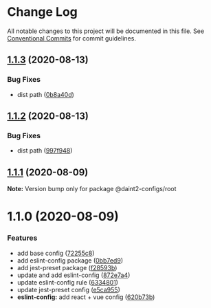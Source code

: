 # Change Log

All notable changes to this project will be documented in this file.
See [Conventional Commits](https://conventionalcommits.org) for commit guidelines.

## [1.1.3](https://github.com/daint2git/daint2-configs/compare/v1.1.2...v1.1.3) (2020-08-13)


### Bug Fixes

* dist path ([0b8a40d](https://github.com/daint2git/daint2-configs/commit/0b8a40d4b026260f41df23acaff511425191f546))





## [1.1.2](https://github.com/daint2git/daint2-configs/compare/v1.1.1...v1.1.2) (2020-08-13)


### Bug Fixes

* dist path ([997f948](https://github.com/daint2git/daint2-configs/commit/997f948c5ddf4b1530b3986cf729aa9fbd4c5367))





## [1.1.1](https://github.com/daint2git/daint2-configs/compare/v1.1.0...v1.1.1) (2020-08-09)

**Note:** Version bump only for package @daint2-configs/root





# 1.1.0 (2020-08-09)


### Features

* add base config ([72255c8](https://github.com/daint2git/daint2-configs/commit/72255c8a89f91bd37e1506bb1c50dd679dbded36))
* add eslint-config package ([0bb7ed9](https://github.com/daint2git/daint2-configs/commit/0bb7ed97be88dc3fdd18562f93de7774b69d059e))
* add jest-preset package ([f28593b](https://github.com/daint2git/daint2-configs/commit/f28593bbbd37d7dd690839df63877daa953f8be3))
* update and add eslint-config ([872e7a4](https://github.com/daint2git/daint2-configs/commit/872e7a4f76375921a375195aa99c910de151d7a2))
* update eslint-config rule ([6334801](https://github.com/daint2git/daint2-configs/commit/6334801dfdb10d713d062354981c7fcc7cb95a80))
* update jest-preset config ([e5ca955](https://github.com/daint2git/daint2-configs/commit/e5ca95529354c9e649be7571bcca833d3b42a0f0))
* **eslint-config:** add react + vue config ([620b73b](https://github.com/daint2git/daint2-configs/commit/620b73bde9477d2aae63b06d731e9b0f4c2edcd2))

